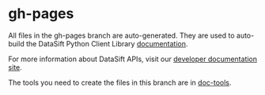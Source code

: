 # gh-pages

All files in the gh-pages branch are auto-generated. They are used to auto-build the DataSift Python Client Library [documentation](http://datasift.github.com/datasift-python/ "DataSift Python Client Library Documentation").

For more information about DataSift APIs, visit our [developer documentation site](http://dev.datasift.com/ "DataSift Developer site").

The tools you need to create the files in this branch are in [doc-tools](https://github.com/datasift/datasift-python/tree/gh-pages/doc-tools "doc-tools").
